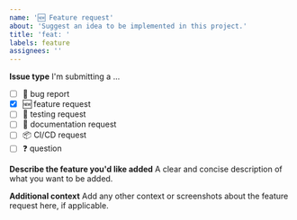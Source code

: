 ```yaml
---
name: '🆕 Feature request'
about: 'Suggest an idea to be implemented in this project.'
title: 'feat: '
labels: feature
assignees: ''
---
```


**Issue type**
I'm submitting a ...

- [ ] 🐛 bug report
- [x] 🆕 feature request
- [ ] 🧪 testing request
- [ ] 📄 documentation request
- [ ] 📦 CI/CD request
- [ ] ❓ question

**Describe the feature you'd like added**
A clear and concise description of what you want to be added.

**Additional context**
Add any other context or screenshots about the feature request here, if applicable.
